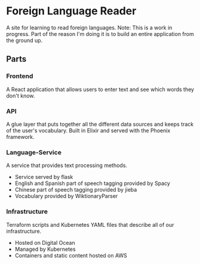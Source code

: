 # Foreign Language Reader
A site for learning to read foreign languages.
Note: This is a work in progress. Part of the reason I'm doing it is to build an entire application from the ground up.

## Parts
### Frontend
A React application that allows users to enter text and see which words they don't know.

### API
A glue layer that puts together all the different data sources and keeps track of the user's vocabulary. Built in Elixir and served with the Phoenix framework.

### Language-Service
A service that provides text processing methods.
- Service served by flask
- English and Spanish part of speech tagging provided by Spacy
- Chinese part of speech tagging provided by jieba
- Vocabulary provided by WiktionaryParser

### Infrastructure
Terraform scripts and Kubernetes YAML files that describe all of our infrastructure.
- Hosted on Digital Ocean
- Managed by Kubernetes
- Containers and static content hosted on AWS
